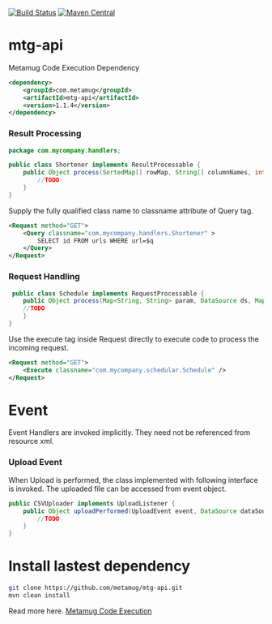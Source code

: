 [![Build Status](https://travis-ci.org/metamug/mtg-api.svg?branch=master)](https://travis-ci.org/metamug/mtg-api) [![Maven Central](https://maven-badges.herokuapp.com/maven-central/com.metamug/mtg-api/badge.svg)](http://search.maven.org/#artifactdetails|com.metamug|mtg-api|1.1.2|)

# mtg-api
Metamug Code Execution Dependency

```xml
<dependency>
    <groupId>com.metamug</groupId>
    <artifactId>mtg-api</artifactId>
    <version>1.1.4</version>
</dependency>
```

### Result Processing

```java
package com.mycompany.handlers;

public class Shortener implements ResultProcessable {
    public Object process(SortedMap[] rowMap, String[] columnNames, int rowCount) throws Exception{
    	//TODO
    }
}
```
Supply the fully qualified class name to classname attribute of Query tag.

```xml
<Request method="GET">
    <Query classname="com.mycompany.handlers.Shortener" >
        SELECT id FROM urls WHERE url=$q
    </Query>
</Request>
```

### Request Handling

```java
 public class Schedule implements RequestProcessable {
    public Object process(Map<String, String> param, DataSource ds, Map<String, String> requestHeaders) throws Exception{
	//TODO		
    }
}
```
Use the execute tag inside Request directly to execute code to process the incoming request.

```xml
<Request method="GET">
    <Execute classname="com.mycompany.schedular.Schedule" />
</Request>
```
# Event

Event Handlers are invoked implicitly. They need not be referenced from resource xml.

### Upload Event

When Upload is performed, the class implemented with following interface is invoked.
The uploaded file can be accessed from event object.

```java
public CSVUploader implements UploadListener {
    public Object uploadPerformed(UploadEvent event, DataSource dataSource) throws Exception{
        //TODO 
    }
}
```

# Install lastest dependency

```sh
git clone https://github.com/metamug/mtg-api.git
mvn clean install
```

Read more here. [Metamug Code Execution](https://metamug.com/docs/code-execution.php)
